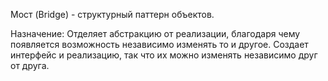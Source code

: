 Мост (Bridge) - структурный паттерн объектов. 

Назначение: Отделяет абстракцию от реализации, благодаря чему появляется возможность независимо изменять то и другое. Создает интерфейс и реализацию, так что их можно изменять независимо друг от друга.
